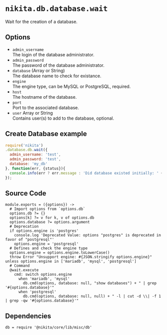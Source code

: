 
# `nikita.db.database.wait`

Wait for the creation of a database.

## Options

* `admin_username`   
  The login of the database administrator.   
* `admin_password`   
  The password of the database administrator.   
* `database` (Array or String)   
  The database name to check for existance.   
* `engine`   
  The engine type, can be MySQL or PostgreSQL, required.   
* `host`   
  The hostname of the database.   
* `port`   
  Port to the associated database.   
* `user` Array or String   
  Contains  user(s) to add to the database, optional.   

## Create Database example

```js
require('nikita')
.database.db.wait({
  admin_username: 'test',
  admin_password: 'test',
  database: 'my_db'
}, function(err, {status}){
  console.info(err ? err.message : 'Did database existed initially: ' + !status);
});
```

## Source Code

    module.exports = ({options}) ->
      # Import options from `options.db`
      options.db ?= {}
      options[k] ?= v for k, v of options.db
      options.database ?= options.argument
      # Deprecation
      if options.engine is 'postgres'
        console.log 'Deprecated Value: options "postgres" is deprecated in favor of "postgresql"'
        options.engine = 'postgresql'
      # Defines and check the engine type
      options.engine = options.engine.toLowerCase()
      throw Error "Unsupport engine: #{JSON.stringify options.engine}" unless options.engine in ['mariadb', 'mysql', 'postgresql']
      # Command
      @wait.execute
        cmd: switch options.engine
          when 'mariadb', 'mysql'
            db.cmd(options, database: null, "show databases") + " | grep '#{options.database}'"
          when 'postgresql'
            db.cmd(options, database: null, null) + " -l | cut -d \\| -f 1 | grep -qw '#{options.database}'"

## Dependencies

    db = require '@nikita/core/lib/misc/db'

